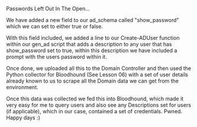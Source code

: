 Passwords Left Out In The Open...

We have added a new field to our ad_schema called "show_password" which we can set to either true or false. 

With this field included, we added a line to our Create-ADUser function within our gen_ad script that adds a description to any user that has show_password set to true, within this description we have included a prompt with the users password within it. 

Once done, we uploaded all this to the Domain Controller and then used the Python collector for Bloodhound (See Lesson 06) with a set of user details already known to us to scrape all the Domain data we can get from the environment. 

Once this data was collected we fed this into Bloodhound, which made it very easy for me to query users and also see any Descriptions set for users (if applicable), which in our case, contained a set of credentials. Pwned. Happy days :)